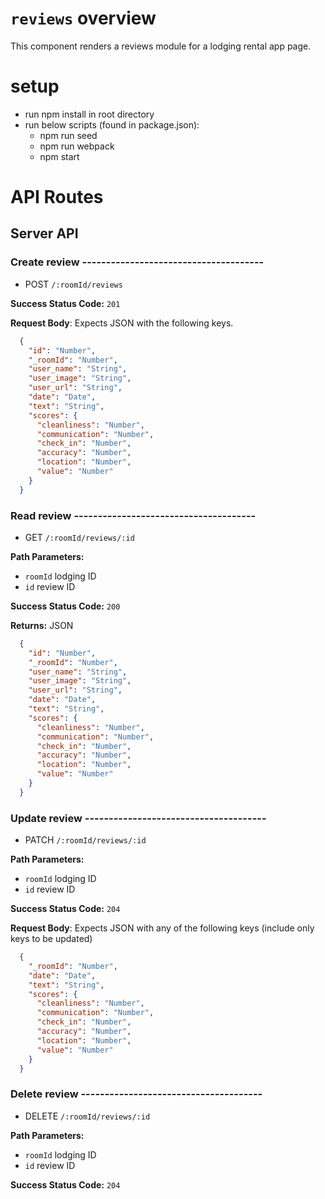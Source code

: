 # `reviews` overview
This component renders a reviews module for a lodging rental app page.

# setup
- run npm install in root directory
- run below scripts (found in package.json):
  - npm run seed
  - npm run webpack
  - npm start

# API Routes

## Server API

### Create review --------------------------------------
  * POST `/:roomId/reviews`

**Success Status Code:** `201`

**Request Body**: Expects JSON with the following keys.

```json
  {
    "id": "Number",
    "_roomId": "Number",
    "user_name": "String",
    "user_image": "String",
    "user_url": "String",
    "date": "Date",
    "text": "String",
    "scores": {
      "cleanliness": "Number",
      "communication": "Number",
      "check_in": "Number",
      "accuracy": "Number",
      "location": "Number",
      "value": "Number"
    }
  }
```
### Read review --------------------------------------
  * GET `/:roomId/reviews/:id`

**Path Parameters:**
  * `roomId` lodging ID
  * `id` review ID

**Success Status Code:** `200`

**Returns:** JSON

```json
  {
    "id": "Number",
    "_roomId": "Number",
    "user_name": "String",
    "user_image": "String",
    "user_url": "String",
    "date": "Date",
    "text": "String",
    "scores": {
      "cleanliness": "Number",
      "communication": "Number",
      "check_in": "Number",
      "accuracy": "Number",
      "location": "Number",
      "value": "Number"
    }
  }
```



### Update review --------------------------------------
  * PATCH `/:roomId/reviews/:id`

**Path Parameters:**
  * `roomId` lodging ID
  * `id` review ID

**Success Status Code:** `204`

**Request Body**: Expects JSON with any of the following keys (include only keys to be updated)

```json
  {
    "_roomId": "Number",
    "date": "Date",
    "text": "String",
    "scores": {
      "cleanliness": "Number",
      "communication": "Number",
      "check_in": "Number",
      "accuracy": "Number",
      "location": "Number",
      "value": "Number"
    }
  }
```

### Delete review --------------------------------------
  * DELETE `/:roomId/reviews/:id`

**Path Parameters:**
  * `roomId` lodging ID
  * `id` review ID

**Success Status Code:** `204`
